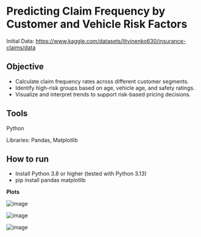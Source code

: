 # Predicting Claim Frequency by Customer and Vehicle Risk Factors

Initial Data: https://www.kaggle.com/datasets/litvinenko630/insurance-claims/data 

## Objective

- Calculate claim frequency rates across different customer segments.
- Identify high-risk groups based on age, vehicle age, and safety ratings.
- Visualize and interpret trends to support risk-based pricing decisions.

## Tools

Python

Libraries: Pandas, Matplotlib

## How to run

- Install Python 3.8 or higher (tested with Python 3.13)
- pip install pandas matplotlib


**Plots**

![image](https://github.com/user-attachments/assets/6817aa1b-52c9-4d2f-83bd-7b84f3047d26)

![image](https://github.com/user-attachments/assets/bfbd236b-48ea-4c65-884d-6b557d5e4c84)

![image](https://github.com/user-attachments/assets/d7b10fa0-55b4-4aa3-9879-8d8906af6322)
